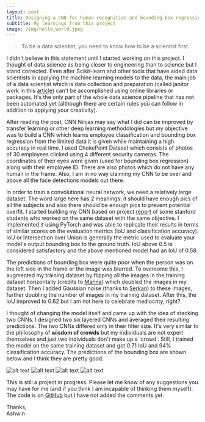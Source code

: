 ```yaml
---
layout: post
title: Designing a CNN for human recognition and bounding box regression
subtitle: My learnings from this project
image: /img/hello_world.jpeg
---
```


>To be a data scientist, you need to know how to be a scientist first.


I didn't believe in this statement until I started working on this project. I thought of data science as being closer to engineering than to science but I stand corrected. Even after Scikit-learn and other tools that have aided data scientists in applying the machine learning models to the data, the main job of a data scientist which is data collection and preparation (called janitor work in this [article](https://www.nytimes.com/2014/08/18/technology/for-big-data-scientists-hurdle-to-insights-is-janitor-work.html)) can't be accomplished using online libraries or packages. It's the only part of the whole data science pipeline that has not been automated yet (although there are certain rules you can follow in addition to applying your creativity).


After reading the post, CNN Ninjas may say what I did can be improved by transfer learning or other deep learning methodologies but my objective was to build a CNN which learns employee classification and bounding box regression from the limited data it is given while maintaining a high accuracy in real time. I used ChokePoint Dataset which consists of photos of 30 employees clicked using 4 different security cameras. The coordinates of their eyes were given (used for bounding box regression) along with their employee ID. There are also photos which do not have any human in the frame. Also, I am in no way claiming my CNN to be over and above all the face detections models out there.


In order to train a convolutional neural network, we need a relatively large dataset. The word large here has 2 meanings: it should have enough pics of all the subjects and also there should be enough pics to prevent potential overfit. I started building my CNN based on project [report](http://cs231n.stanford.edu/reports/2017/pdfs/222.pdf) of some stanford students  who worked on the same dataset with the same objective. I implemented it using PyTorch and was able to replicate their results in terms of similar scores on the evaluation metrics (IoU and classification accuracy). IoU or Intersection over Union is generally the metric used to evaluate your model's output bounding box to the ground truth. IoU above 0.5 is considered satisfactory and the above mentioned model had an IoU of 0.58.


The predictions of bounding box were quite poor when the person was on the left side in the frame or the image was blurred. To overcome this, I augmented my training dataset by flipping all the images in the training dataset horizontally (credits to [Marina](https://www.facebook.com/mmarinated)) which doubled the images in my dataset. Then I added Gaussian noise (thanks to [Serkan](https://www.facebook.com/karakulakserkan)) to these images, further doubling the number of images in my training dataset.  After this, the IoU improved to 0.62 but I am not here to celebrate mediocrity, right?  


I thought of changing the model itself and came up with the idea of stacking two CNNs. I designed two six layered CNNs and averaged their resulting predictions. The two CNNs differed only in their filter size. It's very similar to the philosophy of **wisdom of crowds** but my individuals are not expert themselves and just two individuals don't make up a 'crowd'. Still, I trained the model on the same training dataset and got 0.71 IoU and 94% classification accuracy. The predictions of the bounding box are shown below and I think they are pretty good. 


![alt text](/img/FDR/pic1.png)
![alt text](/img/FDR/pic2.png)
![alt text](/img/FDR/pic3.png)
![alt text](/img/FDR/pic4.png)


This is still a project in progress. Please let me know of any suggestions you may have for me (and if you think I am incapable of thinking them myself). The code is on [GitHub](https://github.com/Regressionist) but I have not added the comments yet.  


Thanks,<br/>
Ashwin